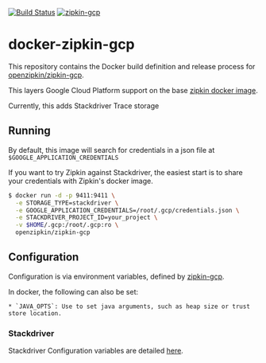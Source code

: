 [![Build Status](https://travis-ci.org/openzipkin/docker-zipkin-gcp.svg)](https://travis-ci.org/openzipkin/docker-zipkin-gcp)
[![zipkin-gcp](https://quay.io/repository/openzipkin/zipkin-gcp/status "zipkin-gcp")](https://quay.io/repository/openzipkin/zipkin-gcp)

# docker-zipkin-gcp

This repository contains the Docker build definition and release process for
[openzipkin/zipkin-gcp](https://github.com/openzipkin/zipkin-gcp).

This layers Google Cloud Platform support on the base [zipkin docker image](https://github.com/openzipkin/docker-zipkin).

Currently, this adds Stackdriver Trace storage

## Running

By default, this image will search for credentials in a json file at `$GOOGLE_APPLICATION_CREDENTIALS`

If you want to try Zipkin against Stackdriver, the easiest start is to share
your credentials with Zipkin's docker image.

```bash
$ docker run -d -p 9411:9411 \
  -e STORAGE_TYPE=stackdriver \
  -e GOOGLE_APPLICATION_CREDENTIALS=/root/.gcp/credentials.json \
  -e STACKDRIVER_PROJECT_ID=your_project \
  -v $HOME/.gcp:/root/.gcp:ro \
  openzipkin/zipkin-gcp
```

## Configuration

Configuration is via environment variables, defined by [zipkin-gcp](https://github.com/openzipkin/zipkin-gcp/blob/master/README.md).

In docker, the following can also be set:

    * `JAVA_OPTS`: Use to set java arguments, such as heap size or trust store location.

### Stackdriver

Stackdriver Configuration variables are detailed [here](https://github.com/openzipkin/zipkin-gcp/tree/master/autoconfigure/storage-stackdriver#configuration).
